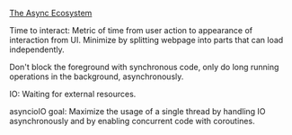 [The Async Ecosystem](https://www.youtube.com/watch?v=Xbl7XjFYsN4&list=PLhNSoGM2ik6SIkVGXWBwerucXjgP1rHmB)

Time to interact: Metric of time from user action to appearance of interaction from UI. Minimize by splitting webpage into parts that can load independently. 

Don't block the foreground with synchronous code, only do long running operations in the background, asynchronously.

IO: Waiting for external resources. 

asyncioIO goal: Maximize the usage of a single thread by handling IO asynchronously and by enabling concurrent code with coroutines.